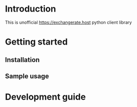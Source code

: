 # Introduction
This is unofficial https://exchangerate.host python client library

# Getting started

## Installation

## Sample usage

# Development guide